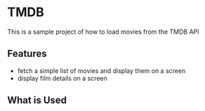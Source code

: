 # TMDB
This is a sample project of how to load movies from the TMDB API

## Features
- fetch a simple list of movies and display them on a screen
- display film details on a screen

## What is Used